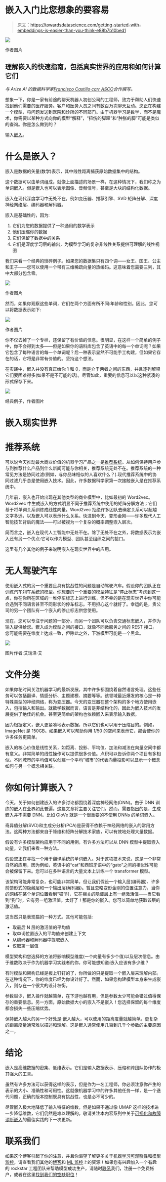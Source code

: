 # 嵌入入门比您想象的要容易

> 原文：<https://towardsdatascience.com/getting-started-with-embeddings-is-easier-than-you-think-e88b7b10bed1>

![](img/e77aaf528da6a2fc2c89503e1d3a0775.png)

作者图片

## 理解嵌入的快速指南，包括真实世界的应用和如何计算它们

*与 Arize AI 的数据科学家*[*Francisco Castillo carr ASCO*](https://www.linkedin.com/in/f-castillo-carrasco/)*合作撰写。*

想象一下，你是一家有前途的聊天机器人初创公司的工程师，致力于帮助人们快速找到他们需要的医疗服务。客户和医务人员之间有数百万次聊天互动。您正在构建一个模型，将问题发送到医院和诊所的不同部门。由于机器学习是数学，而不是魔术，你需要以某种方式向你的模型“解释”，“扭伤的脚踝”和“肿胀的脚”可能是类似的查询。你是怎么做到的？

输入[嵌入](https://arize.com/blog-course/embeddings-meaning-examples-and-how-to-compute/)。

# 什么是嵌入？

嵌入是数据的矢量(数学)表示，其中线性距离捕获原始数据集中的结构。

这个数据可以由单词组成，就像上面描述的场景一样，在这种情况下，我们称之为单词嵌入。但是嵌入也可以表示图像、音频信号，甚至是大块的结构化数据。

嵌入在现代深度学习中无处不在，例如变压器、推荐引擎、SVD 矩阵分解、深度神经网络层、编码器和解码器。

嵌入是基础性的，因为:

1.  它们为您的数据提供了一种通用的数学表示
2.  他们压缩你的数据
3.  它们保留了数据中的关系
4.  它们是深度学习层的输出，为模型学习的复杂非线性关系提供可理解的线性视图

我们来看一个经典的琐碎例子。如果您的数据集只有四个词——女王、国王、公主和王子——您可以使用一个带有三维稀疏向量的热编码。这意味着您需要三列，其中大部分包含零。

![](img/1d591403e36b3e721ce2f0d865c4cc3f.png)

作者图片

然而，如果你观察这些单词，它们在两个方面有所不同:年龄和性别。因此，您可以将数据表示如下:

![](img/8b5f378476fa1eea61794ff0faf1ca7e.png)

作者图片

你不仅去掉了一个专栏，还保留了有价值的信息。很明显，在这样一个简单的例子中，你不会得到太多——但是如果你的语料库包含了英语中的每一个单词呢？如果它包含了每种语言的每一个单词呢？后一种表示显然不可能手工构建，但如果它存在的话，它将是非常有价值的。坚持这个想法。

在实践中，嵌入并没有真正给你 1 和 0，而是介于两者之间的东西，并且逐列解释它们要困难得多(如果不是不可能的话)。尽管如此，重要的信息可以以这种紧凑的形式保存下来。

![](img/d35bdb6fa0d7883b516d40130943be13.png)

经典例子，作者图片

# 嵌入现实世界

# 推荐系统

可以说今天推动最大商业价值的机器学习产品之一是[推荐系统](https://arize.com/blog/the-who-what-where-when-why-and-how-of-recommender-systems/)。从如何保持用户参与到推荐什么产品到什么新闻可能与你相关，推荐系统无处不在。推荐系统的一种常见方法是协同过滤(例如，与你品味相似的人喜欢什么？).现代推荐系统中的协同过滤几乎总是使用嵌入技术。因此，许多数据科学家第一次接触嵌入是在推荐系统中。

几年前，嵌入也开始出现在其他类型的商业模型中，比如最初的 Word2vec。Word2vec 中生成嵌入的方式明显不同于推荐系统中使用的矩阵分解方法；它们基于将单词关系训练成线性向量。Word2vec 拒绝许多团队去确定关系可以超越文字多远，以及嵌入可以表示什么关系。快进到今天，变形金刚——许多现代人工智能技艺背后的魔法——可以被视为一个复杂的概率调整嵌入层次。

简而言之，嵌入在现代人工智能中无处不在。除了无处不在之外，将数据表示为嵌入还有另一个优点:它可以作为模型、团队甚至组织之间的接口。

这里有几个其他的例子来说明嵌入在现实世界中的应用。

# 无人驾驶汽车

使用嵌入式的另一个重要且具有挑战性的问题是自动驾驶汽车。假设你的团队正在训练汽车刹车系统的模型。你想要的一个重要的模型特征是“停止标志”考虑到这一点，你在你所在区域的一堆停车标志上进行训练，但不幸的是在现实世界中你可能会遇到不同语言甚至不同形状的停车标志。不用担心这个就好了。幸运的是，贵公司的另一个团队有一个嵌入的停止标志供您使用。

现在，您可以专注于问题的一部分，而另一个团队可以负责交通标志嵌入，并作为输入提供给您。嵌入成为模型之间的接口，就像不同微服务之间的 REST 接口。您可能需要在维度上达成一致，但除此之外，下游模型可能是一个黑盒。

![](img/3193fcceebebc044654b81c6de76a909.png)

图片作者:艾瑞泽·艾

# 文件分类

如果你花时间关注机器学习的最新发展，其中许多都围绕着自然语言处理。这些任务可以包括翻译、情感分析、主题建模、摘要等等。该领域最近爆发的核心是一种特殊类型的神经网络，称为变压器。今天的变压器在整个架构的多个地方使用嵌入，包括输入和输出。就数学数据而言，语言是非结构化的，因此为嵌入技术的发展提供了绝佳的机会。甚至更简单的架构也依赖嵌入来表示输入数据。

因为根据定义，嵌入更紧凑地表示数据，所以它们也可以用于压缩目的。例如，ImageNet 是 150GB。如果嵌入可以帮助你用 1/50 的空间来表示它，那会使你的许多任务更简单。

嵌入的核心价值是线性关系，如距离、投影、平均值、加法和减法在向量空间中都有意义。非常简单的线性操作可以提供很多价值。点积可以告诉你两个项目有多相似。不同城市的平均值可以创建一个平均“城市”的代表向量投影可以显示一个概念如何与另一个概念相关联。

# 你如何计算嵌入？

今天，关于如何创建嵌入的许多讨论都围绕着深度神经网络(DNN)。由于 DNN 训练的嵌入在业界如此普遍，这篇文章将主要关注它们。然而，需要指出的是，生成嵌入并不需要 DNN。比如 GloVe 就是一个很重要的不使用 DNNs 的单词嵌入。

奇异值分解(SVD)和主成分分析(PCA)是获得不依赖于神经网络的嵌入的常用方法。这两种方法都来自于降维和矩阵分解技术家族，可以有效地处理大量数据。

假设有许多模型架构应用于不同的用例，有许多方法可以从 DNN 模型中提取嵌入向量。让我们来看一种方法。

假设您正在寻找一个用于翻译系统的单词嵌入。对于这项技术来说，这是一个非常自然的应用，因为例如，英语中的“cat”和西班牙语中的“gato”之间的相似性可能会被保留下来。您可以在多种语言的大量文本上训练一个 transformer 模型。

该架构可能非常复杂，也可能非常简单，但让我们假设一个输入层(编码器)、许多前馈形式的隐藏层和一个输出层(解码器)。暂且忽略变形金刚的位置注意力，当你的网络在某个单词位置看到“猫”时，它在相关的隐藏层上有一组激活值——当它看到“狗”时，它有另一组激活值。太好了！那是你的嵌入。您可以简单地获取该层的激活值。

这当然只是表现猫的一种方式。其他可能包括:

*   取最后 N 层的激活值的平均值
*   取单词位置嵌入的平均值来创建上下文
*   从编码器和解码器中提取嵌入
*   仅取第一层值

模型架构和您选择的方法将影响模型维度(一个向量有多少个值)以及层次信息。由于维数取决于作为机器学习实践者的你，你可能想知道:嵌入应该有多少维？

有时模型和架构已经是板上钉钉的了，你所做的只是提取一个嵌入层来理解内部。在这种情况下，你的维度已经为你设计好了。然而，如果您构建模型本身来生成嵌入，则存在一个很大的设计权衡。

参数越少，嵌入操作就越简单，在下游也越有用，但是参数太少可能会错过值得保存的重要信息。另一方面，原始数据大小的嵌入不是嵌入！您选择保留的每个维度都会损失一些压缩优势。

保持嵌入越大的另一个好处是:嵌入越大，可以使用的距离度量就越简单。更复杂的距离度量通常难以描述和理解。这是嵌入通常使用几百到几千个参数的主要原因之一。

# 结论

嵌入是高维数据的密集、低维表示。它们是输入数据表示、压缩和跨团队协作的极其强大的工具。

虽然有许多方法可以获得这样的表示，但是作为一名工程师，你必须注意你产生的表示的大小、准确性和可用性。这就像机器学习中的许多其他任务一样，是一个迭代问题，正确的版本控制既具有挑战性，也是必不可少的。

尽管嵌入极大地降低了输入特征的维数，但是如果不通过像 UMAP 这样的技术进一步降低维数，它们仍然是难以理解的。敬请关注本内容系列中关于[可视化和故障诊断嵌入](https://arize.com/blog-course/sne-t-sne-umap/)的最佳实践的下一次更新。

# 联系我们

如果这个博客引起了你的注意，并且你渴望了解更多关于[机器学习可观察性](https://arize.com/ml-observability/)和[模型监控](https://arize.com/model-monitoring/)，请查看我们其他的[博客](https://arize.com/blog/)和 [ML 监控](https://arize.com/ml-monitoring/)上的资源！如果您有兴趣加入一个有趣的 rockstar 工程团队来帮助模型成功生产，请随时[联系](https://arize.com/contact/)我们，注册一个免费帐户，或者在这里[找到我们的空缺职位](https://arize.com/careers/)！